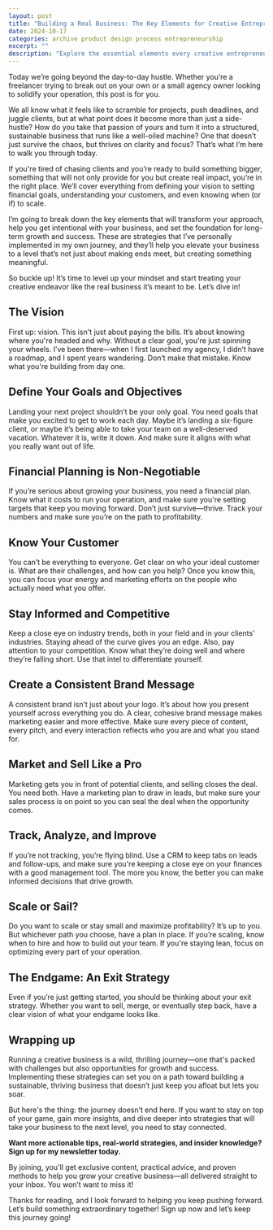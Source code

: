 ```yaml
---
layout: post
title: "Building a Real Business: The Key Elements for Creative Entrepreneurs"
date: 2024-10-17
categories: archive product design process entrepreneurship
excerpt: ""
description: "Explore the essential elements every creative entrepreneur needs to thrive, from building strong client relationships to mastering your craft with purpose."
---
```


<!-- ## Finding Clients Fast: My Strategy for Creative Entrepreneurs  -->


Today we’re going beyond the day-to-day hustle. Whether you’re a freelancer trying to break out on your own or a small agency owner looking to solidify your operation, this post is for you.

We all know what it feels like to scramble for projects, push deadlines, and juggle clients, but at what point does it become more than just a side-hustle? How do you take that passion of yours and turn it into a structured, sustainable business that runs like a well-oiled machine? One that doesn’t just survive the chaos, but thrives on clarity and focus? That’s what I’m here to walk you through today.

If you're tired of chasing clients and you’re ready to build something bigger, something that will not only provide for you but create real impact, you’re in the right place. We’ll cover everything from defining your vision to setting financial goals, understanding your customers, and even knowing when (or if) to scale.

I’m going to break down the key elements that will transform your approach, help you get intentional with your business, and set the foundation for long-term growth and success. These are strategies that I’ve personally implemented in my own journey, and they’ll help you elevate your business to a level that’s not just about making ends meet, but creating something meaningful.

So buckle up! It’s time to level up your mindset and start treating your creative endeavor like the real business it’s meant to be. Let’s dive in!


## The Vision

First up: vision. This isn't just about paying the bills. It’s about knowing where you're headed and why. Without a clear goal, you're just spinning your wheels. I’ve been there—when I first launched my agency, I didn’t have a roadmap, and I spent years wandering. Don’t make that mistake. Know what you're building from day one.

## Define Your Goals and Objectives

Landing your next project shouldn’t be your only goal. You need goals that make you excited to get to work each day. Maybe it’s landing a six-figure client, or maybe it’s being able to take your team on a well-deserved vacation. Whatever it is, write it down. And make sure it aligns with what you really want out of life.

## Financial Planning is Non-Negotiable

If you’re serious about growing your business, you need a financial plan. Know what it costs to run your operation, and make sure you're setting targets that keep you moving forward. Don’t just survive—thrive. Track your numbers and make sure you’re on the path to profitability.

## Know Your Customer

You can’t be everything to everyone. Get clear on who your ideal customer is. What are their challenges, and how can you help? Once you know this, you can focus your energy and marketing efforts on the people who actually need what you offer. 

## Stay Informed and Competitive

Keep a close eye on industry trends, both in your field and in your clients' industries. Staying ahead of the curve gives you an edge. Also, pay attention to your competition. Know what they’re doing well and where they’re falling short. Use that intel to differentiate yourself.

## Create a Consistent Brand Message

A consistent brand isn’t just about your logo. It’s about how you present yourself across everything you do. A clear, cohesive brand message makes marketing easier and more effective. Make sure every piece of content, every pitch, and every interaction reflects who you are and what you stand for.

## Market and Sell Like a Pro

Marketing gets you in front of potential clients, and selling closes the deal. You need both. Have a marketing plan to draw in leads, but make sure your sales process is on point so you can seal the deal when the opportunity comes.

## Track, Analyze, and Improve

If you’re not tracking, you’re flying blind. Use a CRM to keep tabs on leads and follow-ups, and make sure you're keeping a close eye on your finances with a good management tool. The more you know, the better you can make informed decisions that drive growth.

## Scale or Sail?

Do you want to scale or stay small and maximize profitability? It’s up to you. But whichever path you choose, have a plan in place. If you’re scaling, know when to hire and how to build out your team. If you're staying lean, focus on optimizing every part of your operation.

## The Endgame: An Exit Strategy

Even if you’re just getting started, you should be thinking about your exit strategy. Whether you want to sell, merge, or eventually step back, have a clear vision of what your endgame looks like.

## Wrapping up

Running a creative business is a wild, thrilling journey—one that's packed with challenges but also opportunities for growth and success. Implementing these strategies can set you on a path toward building a sustainable, thriving business that doesn’t just keep you afloat but lets you soar.

But here's the thing: the journey doesn’t end here. If you want to stay on top of your game, gain more insights, and dive deeper into strategies that will take your business to the next level, you need to stay connected.

**Want more actionable tips, real-world strategies, and insider knowledge? Sign up for my newsletter today.**

By joining, you'll get exclusive content, practical advice, and proven methods to help you grow your creative business—all delivered straight to your inbox. You won’t want to miss it!

Thanks for reading, and I look forward to helping you keep pushing forward. Let’s build something extraordinary together! Sign up now and let’s keep this journey going!

